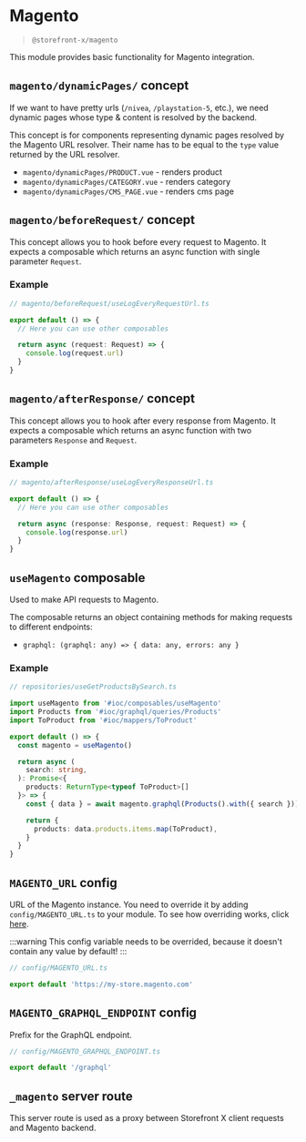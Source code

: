 # Magento

> `@storefront-x/magento`

This module provides basic functionality for Magento integration.

## `magento/dynamicPages/` concept

If we want to have pretty urls (`/nivea`, `/playstation-5`, etc.), we need dynamic pages whose type & content is resolved by the backend.

This concept is for components representing dynamic pages resolved by the Magento URL resolver. Their name has to be equal to the `type` value returned by the URL resolver.

- `magento/dynamicPages/PRODUCT.vue` - renders product
- `magento/dynamicPages/CATEGORY.vue` - renders category
- `magento/dynamicPages/CMS_PAGE.vue` - renders cms page

## `magento/beforeRequest/` concept

This concept allows you to hook before every request to Magento. It expects a composable which returns an async function with single parameter `Request`.

### Example

```typescript
// magento/beforeRequest/useLogEveryRequestUrl.ts

export default () => {
  // Here you can use other composables

  return async (request: Request) => {
    console.log(request.url)
  }
}
```

## `magento/afterResponse/` concept

This concept allows you to hook after every response from Magento. It expects a composable which returns an async function with two parameters `Response` and `Request`.

### Example

```typescript
// magento/afterResponse/useLogEveryResponseUrl.ts

export default () => {
  // Here you can use other composables

  return async (response: Response, request: Request) => {
    console.log(response.url)
  }
}
```

## `useMagento` composable

Used to make API requests to Magento.

The composable returns an object containing methods for making requests to different endpoints:

- `graphql: (graphql: any) => { data: any, errors: any }`

### Example

```ts
// repositories/useGetProductsBySearch.ts

import useMagento from '#ioc/composables/useMagento'
import Products from '#ioc/graphql/queries/Products'
import ToProduct from '#ioc/mappers/ToProduct'

export default () => {
  const magento = useMagento()

  return async (
    search: string,
  ): Promise<{
    products: ReturnType<typeof ToProduct>[]
  }> => {
    const { data } = await magento.graphql(Products().with({ search }))

    return {
      products: data.products.items.map(ToProduct),
    }
  }
}
```

## `MAGENTO_URL` config

URL of the Magento instance. You need to override it by adding `config/MAGENTO_URL.ts` to your module. To see how overriding works, click [here](/getting-started/how-it-works.html#overriding).

:::warning
This config variable needs to be overrided, because it doesn't contain any value by default!
:::

```ts
// config/MAGENTO_URL.ts

export default 'https://my-store.magento.com'
```

## `MAGENTO_GRAPHQL_ENDPOINT` config

Prefix for the GraphQL endpoint.

```ts
// config/MAGENTO_GRAPHQL_ENDPOINT.ts

export default '/graphql'
```

## `_magento` server route

This server route is used as a proxy between Storefront X client requests and Magento backend.
